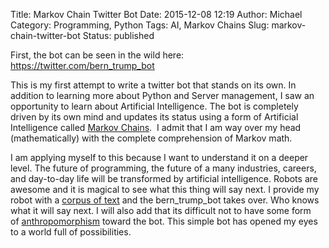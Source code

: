 Title: Markov Chain Twitter Bot
Date: 2015-12-08 12:19
Author: Michael
Category: Programming, Python
Tags: AI, Markov Chains
Slug: markov-chain-twitter-bot
Status: published

First, the bot can be seen in the wild here:
<https://twitter.com/bern_trump_bot>

This is my first attempt to write a twitter bot that stands on its own.
In addition to learning more about Python and Server management, I saw
an opportunity to learn about Artificial Intelligence. The bot is
completely driven by its own mind and updates its status using a form of
Artificial Intelligence called [Markov
Chains](http://artint.info/html/ArtInt_160.html).  I admit that I am way
over my head (mathematically) with the complete comprehension of Markov
math.

I am applying myself to this because I want to understand it on a deeper
level. The future of programming, the future of a many industries,
careers, and day-to-day life will be transformed by artificial
intelligence. Robots are awesome and it is magical to see what this
thing will say next. I provide my robot with a [corpus of
text](https://en.wikipedia.org/wiki/Text_corpus) and the
bern\_trump\_bot takes over. Who knows what it will say next. I will
also add that its difficult not to have some form
of [anthropomorphism](https://en.wikipedia.org/wiki/Anthropomorphism) toward
the bot. This simple bot has opened my eyes to a world full of
possibilities.

 
